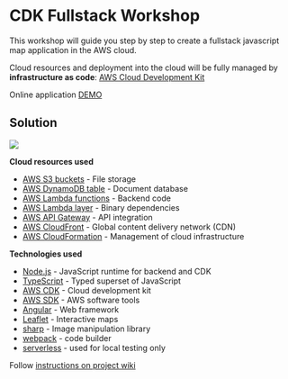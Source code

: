 # CDK Fullstack Workshop

This workshop will guide you step by step to create a fullstack javascript map application in the AWS cloud. 

Cloud resources and deployment into the cloud will be fully managed by **infrastructure as code**: [AWS Cloud Development Kit](https://docs.aws.amazon.com/cdk/latest/guide/home.html)

Online application [DEMO](https://cdk-workshop.solargis.com)

## Solution
![](https://github.com/solargis/cdk-workshop/wiki/images/svg/solution.svg?sanitize=true)

**Cloud resources used**
- [AWS S3 buckets](https://aws.amazon.com/s3/) - File storage
- [AWS DynamoDB table](https://aws.amazon.com/dynamodb/) - Document database
- [AWS Lambda functions](https://aws.amazon.com/lambda/) - Backend code
- [AWS Lambda layer](https://docs.aws.amazon.com/lambda/latest/dg/configuration-layers.html) - Binary dependencies
- [AWS API Gateway](https://aws.amazon.com/api-gateway/) - API integration
- [AWS CloudFront](https://aws.amazon.com/cloudfront/) - Global content delivery network (CDN)
- [AWS CloudFormation](https://aws.amazon.com/cloudformation/) - Management of cloud infrastructure

**Technologies used**
- [Node.js](https://nodejs.org/en/) - JavaScript runtime for backend and CDK
- [TypeScript](https://www.typescriptlang.org/) - Typed superset of JavaScript
- [AWS CDK](https://docs.aws.amazon.com/cdk/latest/guide/home.html) - Cloud development kit
- [AWS SDK](https://aws.amazon.com/sdk-for-node-js/) - AWS software tools
- [Angular](https://angular.io/) - Web framework
- [Leaflet](https://leafletjs.com/) - Interactive maps
- [sharp](https://sharp.pixelplumbing.com/en/stable/) - Image manipulation library
- [webpack](https://webpack.js.org/) - code builder
- [serverless](https://serverless.com/) - used for local testing only


Follow [instructions on project wiki](https://github.com/solargis/cdk-workshop/wiki/Overview)
